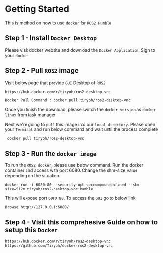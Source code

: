 # Getting Started

This is method on how to use `docker` for `ROS2 Humble`

## Step 1 - Install `Docker Desktop`
Please visit docker website and download the `Docker Application`.
Sign to your `docker`

## Step 2 - Pull `ROS2` image
Visit below page that provide `GUI` Desktop of `ROS2`
```
https://hub.docker.com/r/tiryoh/ros2-desktop-vnc

Docker Pull Command : docker pull tiryoh/ros2-desktop-vnc
```

Once you finish the download, please switch the `docker version` as `docker linux` from task manager

Next we're going to `pull` this image into our `local directory`. Please open your `Terminal` and run  below command and wait until the process complete 
```
 docker pull tiryoh/ros2-desktop-vnc 
```

## Step 3 - Run the `docker image`

To run the `ROS2 docker`, please use below command. Run the docker container and access with port 6080.
Change the shm-size value depending on the situation.

```
docker run -i 6080:80 --security-opt seccomp=unconfined --shm-size=512m tiryoh/ros2-desktop-vnc:humble
```

This will expose port `6080:80`. To access the `GUI` go to below link.

```
Browse http://127.0.0.1:6080/.
```

## Step 4 - Visit this comprehesive Guide on how to setup this `Docker`
```
https://hub.docker.com/r/tiryoh/ros2-desktop-vnc
https://github.com/Tiryoh/docker-ros2-desktop-vnc
```